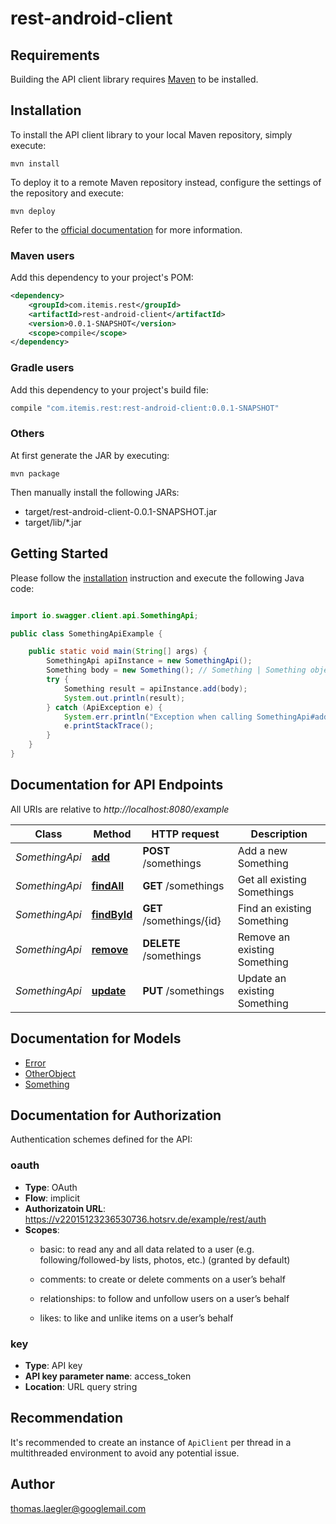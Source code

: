 # rest-android-client

## Requirements

Building the API client library requires [Maven](https://maven.apache.org/) to be installed.

## Installation

To install the API client library to your local Maven repository, simply execute:

```shell
mvn install
```

To deploy it to a remote Maven repository instead, configure the settings of the repository and execute:

```shell
mvn deploy
```

Refer to the [official documentation](https://maven.apache.org/plugins/maven-deploy-plugin/usage.html) for more information.

### Maven users

Add this dependency to your project's POM:

```xml
<dependency>
    <groupId>com.itemis.rest</groupId>
    <artifactId>rest-android-client</artifactId>
    <version>0.0.1-SNAPSHOT</version>
    <scope>compile</scope>
</dependency>
```

### Gradle users

Add this dependency to your project's build file:

```groovy
compile "com.itemis.rest:rest-android-client:0.0.1-SNAPSHOT"
```

### Others

At first generate the JAR by executing:

    mvn package

Then manually install the following JARs:

* target/rest-android-client-0.0.1-SNAPSHOT.jar
* target/lib/*.jar

## Getting Started

Please follow the [installation](#installation) instruction and execute the following Java code:

```java

import io.swagger.client.api.SomethingApi;

public class SomethingApiExample {

    public static void main(String[] args) {
        SomethingApi apiInstance = new SomethingApi();
        Something body = new Something(); // Something | Something object that needs to be added to database. 
        try {
            Something result = apiInstance.add(body);
            System.out.println(result);
        } catch (ApiException e) {
            System.err.println("Exception when calling SomethingApi#add");
            e.printStackTrace();
        }
    }
}

```

## Documentation for API Endpoints

All URIs are relative to *http://localhost:8080/example*

Class | Method | HTTP request | Description
------------ | ------------- | ------------- | -------------
*SomethingApi* | [**add**](docs/SomethingApi.md#add) | **POST** /somethings | Add a new Something
*SomethingApi* | [**findAll**](docs/SomethingApi.md#findAll) | **GET** /somethings | Get all existing Somethings
*SomethingApi* | [**findById**](docs/SomethingApi.md#findById) | **GET** /somethings/{id} | Find an existing Something
*SomethingApi* | [**remove**](docs/SomethingApi.md#remove) | **DELETE** /somethings | Remove an existing Something
*SomethingApi* | [**update**](docs/SomethingApi.md#update) | **PUT** /somethings | Update an existing Something


## Documentation for Models

 - [Error](docs/Error.md)
 - [OtherObject](docs/OtherObject.md)
 - [Something](docs/Something.md)


## Documentation for Authorization

Authentication schemes defined for the API:
### oauth

- **Type**: OAuth
- **Flow**: implicit
- **Authorizatoin URL**: https://v22015123236530736.hotsrv.de/example/rest/auth
- **Scopes**: 
  - basic: to read any and all data related to a user (e.g. following/followed-by
 lists, photos, etc.) (granted by default)

  - comments: to create or delete comments on a user’s behalf
  - relationships: to follow and unfollow users on a user’s behalf
  - likes: to like and unlike items on a user’s behalf

### key

- **Type**: API key
- **API key parameter name**: access_token
- **Location**: URL query string


## Recommendation

It's recommended to create an instance of `ApiClient` per thread in a multithreaded environment to avoid any potential issue.

## Author

thomas.laegler@googlemail.com

